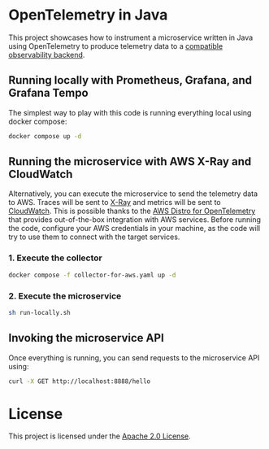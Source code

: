 # OpenTelemetry in Java

This project showcases how to instrument a microservice written in Java using OpenTelemetry to produce telemetry data to a [compatible observability backend](https://opentelemetry.io/vendors).

## Running locally with Prometheus, Grafana, and Grafana Tempo

The simplest way to play with this code is running everything local using docker compose:

```bash
docker compose up -d
```

## Running the microservice with AWS X-Ray and CloudWatch

Alternatively, you can execute the microservice to send the telemetry data to AWS. Traces will be sent to [X-Ray](https://aws.amazon.com/xray) and metrics will be sent to [CloudWatch](https://aws.amazon.com/cloudwatch). This is possible thanks to the [AWS Distro for OpenTelemetry](https://aws.amazon.com/otel) that provides out-of-the-box integration with AWS services. Before running the code, configure your AWS credentials in your machine, as the code will try to use them to connect with the target services.

### 1. Execute the collector

```bash
docker compose -f collector-for-aws.yaml up -d
```

### 2. Execute the microservice

```bash
sh run-locally.sh
```

## Invoking the microservice API

Once everything is running, you can send requests to the microservice API using:

```bash
curl -X GET http://localhost:8888/hello
```

# License

This project is licensed under the [Apache 2.0 License](./LICENSE).